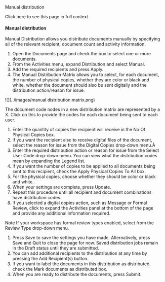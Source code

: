 Manual distribution

Click here to see this page in full context

####  Manual distribution

Manual Distribution allows you distribute documents manually by specifying all
of the relevant recipient, document count and activity information.

  1. Open the Documents page and check the box to select one or more documents. 
  2. From the Activities menu, expand Distribution and select Manual. 
  3. Add the required recipients and press Apply. 
  4. The Manual Distribution Matrix allows you to select, for each document, the number of physical copies, whether they are color or black and white, whether the document should also be sent digitally and the distribution action/reason for issue. 

![](../images/manual distribution matrix.png)

The document code nodes in a new distribution matrix are represented by a X.
Click on this to provide the codes for each document being sent to each user.

  1. Enter the quantity of copies the recipient will receive in the No Of Physical Copies box. 
  2. If you want the recipient also to receive digital files of the document, select the reason for issue from the Digital Copies drop-down menu.Â 
  3. Enter the required distribution action or reason for issue from the Select User Code drop-down menu. You can view what the distribution codes mean by expanding the Legend list. 
  4. If you want the number of copies to be applied to all documents being sent to this recipient, check the Apply Physical Copies To All box. 
  5. For the physical copies, choose whether they should be color or black and white. 
  6. When your settings are complete, press Update. 
  7. Repeat this procedure until all recipient and document combinations have distribution codes. 
  8. If you selected a digital copies action, such as Message or Formal Review, click to expand the Activities panel at the bottom of the page and provide any additional information required. 

Note  If your workspace has formal review types enabled, select from the
Review Type drop-down menu.

  1. Press Save to save the settings you have made. Alternatively, press Save and Quit to close the page for now. Saved distribution jobs remain in the Draft status until they are submitted. 
  2. You can add additional recipients to the distribution at any time by pressing the Add Recipient(s) button. 
  3. If you want to label the documents in this distribution as distributed, check the Mark documents as distributed box. 
  4. When you are ready to distribute the documents, press Submit. 

